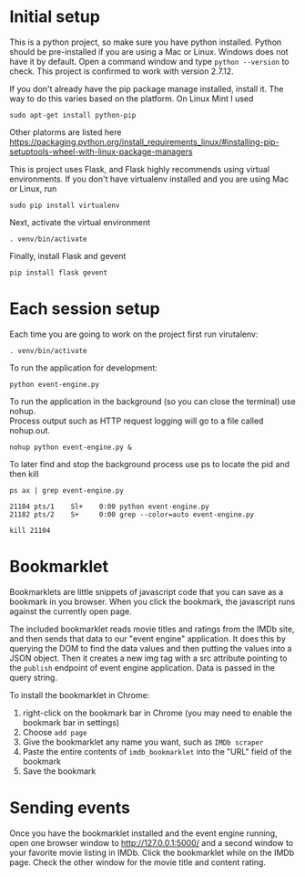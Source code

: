 # Initial setup
This is a python project, so make sure you have python installed.  Python
should be pre-installed if you are using a Mac or Linux.  Windows does not
have it by default.  Open a command window and type `python --version` to
check.  This project is confirmed to work with version 2.7.12.

If you don't already have the pip package manage installed, install it.  The way to
do this varies based on the platform.  On Linux Mint I used
```
sudo apt-get install python-pip
```
Other platorms are listed here
https://packaging.python.org/install_requirements_linux/#installing-pip-setuptools-wheel-with-linux-package-managers

This is project uses Flask, and Flask highly recommends using
virtual environments.  If you don't have virtualenv installed and you are using
Mac or Linux, run
```
sudo pip install virtualenv
```
Next, activate the virtual environment
```
. venv/bin/activate
```
Finally, install Flask and gevent
```
pip install flask gevent
```

# Each session setup
Each time you are going to work on the project first run virutalenv:
```
. venv/bin/activate
```
To run the application for development:
```
python event-engine.py
```
To run the application in the background (so you can close the terminal) use nohup.  
Process output such as HTTP request logging will go to a file called nohup.out.
```
nohup python event-engine.py &
```
To later find and stop the background process use ps to locate the pid and then kill <pid>
```
ps ax | grep event-engine.py

21104 pts/1    Sl+    0:00 python event-engine.py
21182 pts/2    S+     0:00 grep --color=auto event-engine.py

kill 21104
``` 

# Bookmarklet
Bookmarklets are little snippets of javascript code that you can save as a
bookmark in you browser.  When you click the bookmark, the javascript runs
against the currently open page.

The included bookmarklet reads movie titles and ratings from the IMDb site,
and then sends that data to our "event engine" application.  It does this by
querying the DOM to find the data values and then putting the values into a
JSON object.  Then it creates a new img tag with a src attribute pointing to
the `publish` endpoint of event engine application.  Data is passed in the
query string.

To install the bookmarklet in Chrome:
  1. right-click on the bookmark bar in Chrome (you may need to enable the
  bookmark bar in settings)
  1. Choose `add page`
  1. Give the bookmarklet any name you want, such as `IMDb scraper`
  1. Paste the entire contents of `imdb_bookmarklet` into the "URL" field of
  the bookmark
  1. Save the bookmark

# Sending events
Once you have the bookmarklet installed and the event engine running, open
one browser window to http://127.0.0.1:5000/ and a second window to your
favorite movie listing in IMDb.  Click the bookmarklet while on the IMDb
page.  Check the other window for the movie title and content rating.
